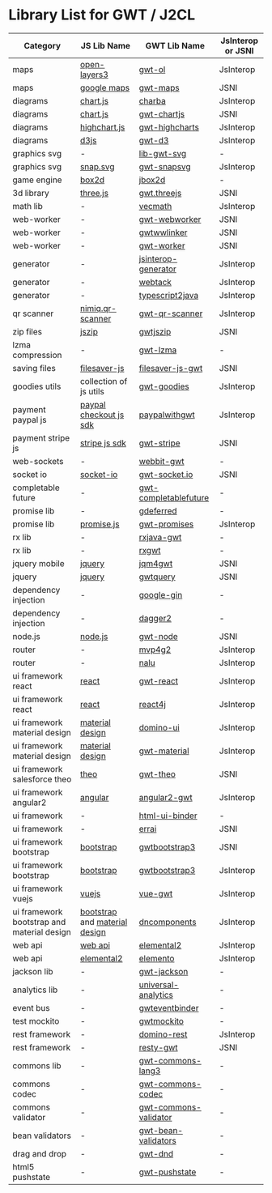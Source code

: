 # Library List for GWT / J2CL

Category | JS Lib Name |  GWT Lib Name | JsInterop or JSNI
-------- | ----------- | ------------- | ----------------- 
maps | [open-layers3](https://openlayers.org) | [gwt-ol](https://github.com/TDesjardins/gwt-ol) | JsInterop
maps | [google maps](https://developers.google.com/maps/documentation) | [gwt-maps](https://github.com/branflake2267/GWT-Maps-V3-Api) | JSNI
diagrams | [chart.js](https://www.chartjs.org) | [charba](https://github.com/pepstock-org/Charba) | JsInterop
diagrams | [chart.js](https://www.chartjs.org) | [gwt-chartjs](https://github.com/sidney3172/gwt-chartjs) | JSNI
diagrams | [highchart.js](https://www.highcharts.com) | [gwt-highcharts](https://github.com/ascendtech/gwt-highcharts) | JsInterop
diagrams | [d3js](https://d3js.org) | [gwt-d3](https://github.com/gwtd3/gwt-d3) | JsInterop
graphics svg | - | [lib-gwt-svg](https://github.com/laaglu/lib-gwt-svg) | - 
graphics svg | [snap.svg](http://snapsvg.io) | [gwt-snapsvg](https://github.com/ArcBees/gwt-snapsvg) | JsInterop 
game engine | [box2d](https://box2d.org) | [jbox2d](https://github.com/jbox2d/jbox2d) | - 
3d library | [three.js](https://github.com/mrdoob/three.js) | [gwt.threejs](https://gitlab.com/jnorthrup1/gwt.threejs) | JSNI
math lib | - | [vecmath](https://github.com/realityforge/vecmath) | JsInterop
web-worker | - | [gwt-webworker](https://gitlab.com/ManfredTremmel/gwt-webworker) | JSNI
web-worker | - | [gwtwwlinker](https://github.com/tomekziel/gwtwwlinker) | JSNI
web-worker | - | [gwt-worker](https://github.com/gwtplus/gwt-worker) | JSNI
generator | - | [jsinterop-generator](https://github.com/google/jsinterop-generator) | JsInterop
generator | - | [webtack](https://github.com/realityforge/webtack) | JsInterop
generator | - | [typescript2java](https://github.com/ltearno/typescript2java) | JsInterop
qr scanner | [nimiq.qr-scanner](https://github.com/nimiq/qr-scanner) | [gwt-qr-scanner](https://github.com/masterdany88/gwt-qr-scanner) | JsInterop
zip files | [jszip](https://stuk.github.io/jszip) | [gwtjszip](https://github.com/ainslec/GWTJSZip) | JSNI
lzma compression | - | [gwt-lzma](https://gitlab.com/ManfredTremmel/gwt-lzma) | -
saving files | [filesaver-js](https://github.com/eligrey/FileSaver.js) | [filesaver-js-gwt](https://github.com/ainslec/FileSaverJsGwt) | JSNI
goodies utils | collection of js utils | [gwt-goodies](https://github.com/peruncs/gwt) | JsInterop
payment paypal js | [paypal checkout js sdk](https://developer.paypal.com/docs/checkout/integrate) | [paypalwithgwt](https://github.com/schube/paypalwithgwt) | JsInterop
payment stripe js | [stripe js sdk](https://stripe.com/docs/js) | [gwt-stripe](https://github.com/ArcBees/gwt-stripe) | JSNI
web-sockets | - | [webbit-gwt](https://github.com/niloc132/webbit-gwt) | -
socket io | [socket-io](https://socket.io) | [gwt-socket.io](https://github.com/jumanor/gwt_socket.io) | JSNI
completable future | -| [gwt-completablefuture](https://github.com/OneGeek/GWT-CompletableFuture) | -
promise lib | - | [gdeferred](https://github.com/reinert/gdeferred) | -
promise lib | [promise.js](https://www.promisejs.org) | [gwt-promises](https://github.com/jimmyfm/gwt-promises) | JsInterop
rx lib | - | [rxjava-gwt](https://github.com/intendia-oss/rxjava-gwt) | -
rx lib | - | [rxgwt](https://github.com/intendia-oss/rxgwt) | -
jquery mobile | [jquery](https://jquery.com) | [jqm4gwt](https://github.com/jqm4gwt/jqm4gwt) | JSNI
jquery | [jquery](https://jquery.com) | [gwtquery](https://github.com/ArcBees/gwtquery) | JSNI
dependency injection | - | [google-gin](https://github.com/gwtplus/google-gin) | -
dependency injection | - | [dagger2](https://dagger.dev) | -
node.js | [node.js](https://nodejs.org/en) | [gwt-node](https://github.com/cretz/gwt-node) | JSNI
router | - | [mvp4g2](https://github.com/mvp4g/mvp4g2) | JsInterop
router | - | [nalu](https://github.com/NaluKit/nalu) | JsInterop
ui framework react | [react](https://reactjs.org) | [gwt-react](https://github.com/GWTReact/gwt-react) | JsInterop
ui framework react | [react](https://reactjs.org) | [react4j](https://github.com/react4j/react4j.github.io) | JsInterop
ui framework material design | [material design](https://material.io/design) | [domino-ui](https://github.com/DominoKit/domino-ui) | JsInterop
ui framework material design | [material design](https://material.io/design) | [gwt-material](https://github.com/GwtMaterialDesign/gwt-material) | JsInterop
ui framework salesforce theo | [theo](https://github.com/salesforce-ux/theo) | [gwt-theo](https://github.com/ArcBees/gwt-theo) | JSNI
ui framework angular2 | [angular](https://angular.io) | [angular2-gwt](https://github.com/ltearno/angular2-gwt) | JsInterop 
ui framework | - | [html-ui-binder](https://github.com/RaHery/html-ui-binder) | -
ui framework | - | [errai](https://github.com/errai/errai) | JSNI
ui framework bootstrap | [bootstrap](https://getbootstrap.com) | [gwtbootstrap3](https://github.com/gwtbootstrap3/gwtbootstrap3) | JSNI
ui framework bootstrap | [bootstrap](https://getbootstrap.com) | [gwtbootstrap3](https://github.com/treblereel/gwtbootstrap3) | JsInterop
ui framework vuejs | [vuejs](https://vuejs.org) | [vue-gwt](https://github.com/VueGWT/vue-gwt) | JsInterop
ui framework bootstrap and material design | [bootstrap](https://getbootstrap.com) and [material design](https://material.io/design) | [dncomponents](https://dncomponents.com/index.html) | JsInterop
web api | [web api](https://developer.mozilla.org/en-US/docs/Web/API) | [elemental2](https://github.com/google/elemental2) | JsInterop
web api | [elemental2](https://github.com/google/elemental2) | [elemento](https://github.com/hal/elemento) | JsInterop
jackson lib | - | [gwt-jackson](https://github.com/nmorel/gwt-jackson) | -
analytics lib | - | [universal-analytics](https://github.com/ArcBees/universal-analytics) | - 
event bus | - | [gwteventbinder](https://github.com/google/gwteventbinder) | - 
test mockito | - | [gwtmockito](https://github.com/google/gwtmockito) | - 
rest framework | - | [domino-rest](https://github.com/DominoKit/domino-rest) | JsInterop 
rest framework | - | [resty-gwt](https://github.com/resty-gwt/resty-gwt) | JSNI 
commons lib | - | [gwt-commons-lang3](https://gitlab.com/ManfredTremmel/gwt-commons-lang3) | -
commons codec | - | [gwt-commons-codec](https://gitlab.com/ManfredTremmel/gwt-commons-codec) | -
commons validator | - | [gwt-commons-validator](https://gitlab.com/ManfredTremmel/gwt-commons-validator) | -
bean validators | - | [gwt-bean-validators](https://gitlab.com/ManfredTremmel/gwt-bean-validators) | -
drag and drop | - | [gwt-dnd](https://gitlab.com/vedenin/gwt-dnd) | -
html5 pushstate | - | [gwt-pushstate](https://gitlab.com/ManfredTremmel/gwt-pushstate) | -
